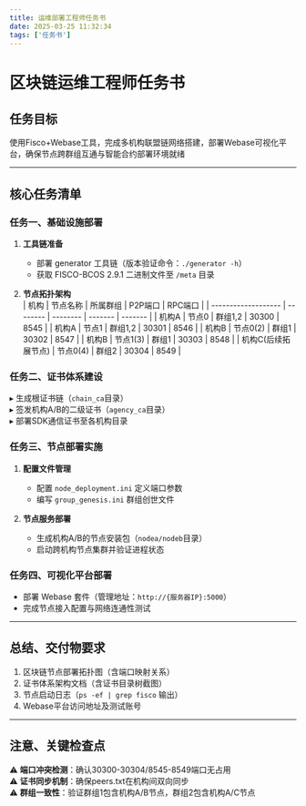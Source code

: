 ```yaml
---
title: 运维部署工程师任务书
date: 2025-03-25 11:32:34
tags: ['任务书']
---
```

# 区块链运维工程师任务书

## 任务目标  
使用Fisco+Webase工具，完成多机构联盟链网络搭建，部署Webase可视化平台，确保节点跨群组互通与智能合约部署环境就绪  

---

## 核心任务清单  

### 任务一、基础设施部署  
1. **工具链准备**  
   - 部署 generator 工具链（版本验证命令：`./generator -h`）  
   - 获取 FISCO-BCOS 2.9.1 二进制文件至 `/meta` 目录  

2. **节点拓扑架构**  
   | 机构                | 节点名称 | 所属群组 | P2P端口 | RPC端口 |
   | ------------------- | -------- | -------- | ------- | ------- |
   | 机构A               | 节点0    | 群组1,2  | 30300   | 8545    |
   | 机构A               | 节点1    | 群组1,2  | 30301   | 8546    |
   | 机构B               | 节点0(2) | 群组1    | 30302   | 8547    |
   | 机构B               | 节点1(3) | 群组1    | 30303   | 8548    |
   | 机构C(后续拓展节点) | 节点0(4) | 群组2    | 30304   | 8549    |

### 任务二、证书体系建设  
▸ 生成根证书链（`chain_ca`目录）  
▸ 签发机构A/B的二级证书（`agency_ca`目录）  
▸ 部署SDK通信证书至各机构目录  

### 任务三、节点部署实施  
1. **配置文件管理**  
   - 配置 `node_deployment.ini` 定义端口参数  
   - 编写 `group_genesis.ini` 群组创世文件  

2. **节点服务部署**  
   - 生成机构A/B的节点安装包（`nodea/nodeb`目录）  
   - 启动跨机构节点集群并验证进程状态  

### 任务四、可视化平台部署  
- 部署 Webase 套件（管理地址：`http://{服务器IP}:5000`）  
- 完成节点接入配置与网络连通性测试  

---

## 总结、交付物要求  
1. 区块链节点部署拓扑图（含端口映射关系）  
2. 证书体系架构文档（含证书目录树截图）  
3. 节点启动日志（`ps -ef | grep fisco` 输出）  
4. Webase平台访问地址及测试账号  

---

## 注意、关键检查点  
⚠️ **端口冲突检测**：确认30300-30304/8545-8549端口无占用  
⚠️ **证书同步机制**：确保peers.txt在机构间双向同步  
⚠️ **群组一致性**：验证群组1包含机构A/B节点，群组2包含机构A/C节点  

